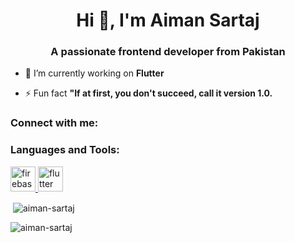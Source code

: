 <h1 align="center">Hi 👋, I'm Aiman Sartaj</h1>
<h3 align="center">A passionate frontend developer from Pakistan</h3>

- 🔭 I’m currently working on **Flutter**

- ⚡ Fun fact **"If at first, you don't succeed, call it version 1.0.**

<h3 align="left">Connect with me:</h3>
<p align="left">
</p>

<h3 align="left">Languages and Tools:</h3>
<p align="left"> <a href="https://firebase.google.com/" target="_blank" rel="noreferrer"> <img src="https://www.vectorlogo.zone/logos/firebase/firebase-icon.svg" alt="firebase" width="40" height="40"/> </a> <a href="https://flutter.dev" target="_blank" rel="noreferrer"> <img src="https://www.vectorlogo.zone/logos/flutterio/flutterio-icon.svg" alt="flutter" width="40" height="40"/> </a> </p>

<p>&nbsp;<img align="center" src="https://github-readme-stats.vercel.app/api?username=aiman-sartaj&show_icons=true&locale=en" alt="aiman-sartaj" /></p>

<p><img align="center" src="https://github-readme-streak-stats.herokuapp.com/?user=aiman-sartaj&" alt="aiman-sartaj" /></p>
